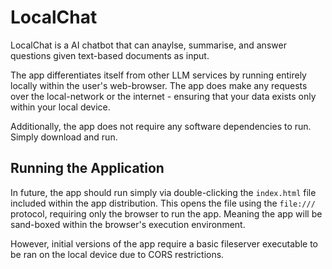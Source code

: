 # LocalChat
LocalChat is a AI chatbot that can anaylse, summarise, and answer questions given text-based documents as input.

The app differentiates itself from other LLM services by running entirely locally within the user's web-browser.
The app does make any requests over the local-network or the internet - ensuring that your data exists only 
within your local device.

Additionally, the app does not require any software dependencies to run. Simply download and run.

## Running the Application
In future, the app should run simply via double-clicking the `index.html` file included within the app distribution. 
This opens the file using the `file:///` protocol, requiring only the browser to run the app. Meaning the app will be
sand-boxed within the browser's execution environment.

However, initial versions of the app require a basic fileserver executable to be ran on the local device due to CORS
restrictions.
